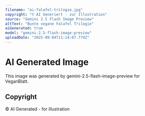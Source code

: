 ```yaml
---
filename: "ai-falafel-trilogie.jpg"
copyright: "© AI Generiert - zur Illustration"
source: "Gemini 2.5 Flash Image Preview"
altText: "Bunte vegane Falafel Trilogie"
aiGenerated: true
model: "gemini-2.5-flash-image-preview"
uploadDate: "2025-09-04T11:14:07.774Z"
---
```


# AI Generated Image

This image was generated by gemini-2.5-flash-image-preview for VeganBlatt.

## Copyright
© AI Generated - for illustration
